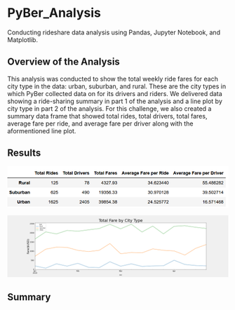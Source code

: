 # PyBer_Analysis
Conducting rideshare data analysis using Pandas, Jupyter Notebook, and Matplotlib.

## Overview of the Analysis
This analysis was conducted to show the total weekly ride fares for each city type in the data: urban, suburban, and rural. These are the city types in which PyBer collected data on for its drivers and riders. We delivered data showing a ride-sharing summary in part 1 of the analysis and a line plot by city type in part 2 of the analysis. For this challenge, we also created a summary data frame that showed total rides, total drivers, total fares, average fare per ride, and average fare per driver along with the aformentioned line plot.

## Results

![](https://raw.githubusercontent.com/JonathanBrown003/PyBer_Analysis/main/analysis/City_Type_Summary.PNG)



![](https://raw.githubusercontent.com/JonathanBrown003/PyBer_Analysis/main/analysis/Pyber_fare_summary.png)

## Summary
